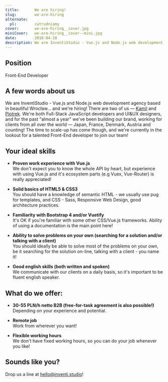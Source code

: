 ```yaml
---
title:       We are hiring!
slug:        we-are-hiring
alternate:
  pl:        zatrudniamy
cover:       we-are-hiring__cover.jpg
miniCover:   we-are-hiring__cover--mini.jpg
date:        2018-04-10
description: We are InventiStudio - Vue.js and Node.js web development agency based in beautiful Wrocław... and we are hiring talented Front-End developers!
---
```


## Position

Front-End Developer

## A few words about us

We are InventiStudio - Vue.js and Node.js web development agency based in beautiful Wrocław... and we're hiring! There are two of us — [Kamil](https://www.linkedin.com/in/kamil-borkowski/) and [Piotrek](https://www.linkedin.com/in/piotrekfracek/). We're both Full-Stack JavaScript developers and UI&UX designers, and for the past "almost a year" we've been building our brand, working for clients from all over the world — Japan, France, Denmark, Austria and counting! The time to scale-up has come  though, and we're currently in the lookout for a talented Front-End developer to join our team!

## Your ideal skills

- **Proven work experience with Vue.js**  
We don't expect you to know the whole API by heart, but experience with using Vue.js and it's ecosystem parts (e.g Vuex, Vue-Router) is really appreciated!

- **Solid basics of HTML5 & CSS3**  
You should have a knowledge of semantic HTML - we usually use pug for templates, and CSS - Sass, Responsive Web Design, good architecture practices.

- **Familiarity with Bootstrap 4 and/or Vuetify**  
It's OK if you're familiar with some other CSS/Vue.js frameworks. Ability of using a documentation is the main point here!

- **Ability to solve problems on your own (searching for a solution and/or talking with a client)**  
You should ideally be able to solve most of  the problems on your own, be it searching for the solution on-line, talking with a client - you name it!

- **Good english skills (both written and spoken)**  
We communicate with our clients on a daily basis, so it's important to be fluent english speaker.

## What do we offer:

- **30-55 PLN/h netto B2B (free-for-task agreement is also possible!)**  
Depending on your experience and potential.

- **Remote job**  
Work from wherever you want!

- **Flexible working hours**  
We don't have fixed working hours, so you can do your job whenever you like!

## Sounds like you?

Drop us a line at [hello@inventi.studio](mailto:hello@inventi.studio)!
